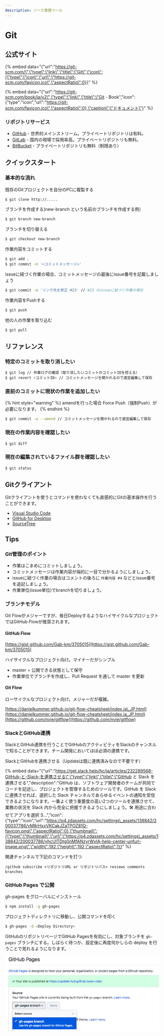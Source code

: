 ```yaml
---
description: ソース管理ツール
---
```


# Git

## 公式サイト

{% embed data="{\"url\":\"https://git-scm.com/\",\"type\":\"link\",\"title\":\"Git\",\"icon\":{\"type\":\"icon\",\"url\":\"https://git-scm.com/favicon.ico\",\"aspectRatio\":0}}" %}

{% embed data="{\"url\":\"https://git-scm.com/book/ja/v2\",\"type\":\"link\",\"title\":\"Git - Book\",\"icon\":{\"type\":\"icon\",\"url\":\"https://git-scm.com/favicon.ico\",\"aspectRatio\":0},\"caption\":\"ドキュメント\"}" %}

### リポジトリサービス

* [GitHub](https://github.com) - 世界的メインストリーム。プライベートリポジトリは有料。
* [GitLab](https://about.gitlab.com/) - 国内の現場で採用率高。プライベートリポジトリも無料。
* [BitBucket](https://bitbucket.org/product) - プライベートリポジトリも無料（制限あり）

## クイックスタート

### 基本的な流れ

既存のGitプロジェクトを自分のPCに複製する

```bash
$ git clone http://.....
```

ブランチを作成する\(new-branch という名前のブランチを作成する例）

```bash
$ git branch new-branch
```

 ブランチを切り替える

```bash
$ git checkout new-branch
```

作業内容をコミットする

```bash
$ git add .
$ git commit -m '<コミットメッセージ>'
```

issueに紐づく作業の場合、コミットメッセージの最後にissue番号を記載しましょう

```bash
$ git commit -m 'リンク先を修正 #23' // #23 のissueに紐づく作業の場合
```

作業内容をPushする

```bash
$ git push
```

他の人の作業を取り込む

```bash
$ git pull
```

## リファレンス

### 特定のコミットを取り消したい

```bash
$ git log // 作業ログの確認（取り消したいコミットのコミットIDを控える）
$ git revert <コミットID> // コミットメッセージを聞かれるので適宜編集して保存
```

### 直前のコミットに現状の作業を追加したい

{% hint style="warning" %}
amendを行った場合 Force Push（強制Push）が必要になります。
{% endhint %}

```bash
$ git commit -a --amend // コミットメッセージを聞かれるので適宜編集して保存
```

### 現在の作業内容を確認したい

```bash
$ git diff
```

### 現在の編集されているファイル群を確認したい

```bash
$ git status
```

## Gitクライアント

Gitクライアントを使うとコマンドを使わなくても直感的にGitの基本操作を行うことができます。

* [Visual Studio Code](https://code.visualstudio.com/docs/editor/versioncontrol)
* [GitHub for Desktop](https://desktop.github.com/)
* [SourceTree](https://www.sourcetreeapp.com/)

## Tips

### Git管理のポイント

* 作業はこまめにコミットしましょう。
* コミットメッセージは作業内容が端的に一目で分かるようにしましょう。
* issueに紐づく作業の場合はコメントの後ろに `作業内容 #4` などとissue番号を追記しましょう。
* 作業単位\(issue単位\)でbranchを切りましょう。

### ブランチモデル

Git Flowがメジャーですが、毎日DeployするようなハイサイクルなプロジェクトではGitHub Flowが推奨されます。

#### GitHub Flow

[https://gist.github.com/Gab-km/3705015](https://gist.github.com/Gab-km/3705015)

ハイサイクルなプロジェクト向け。マイナーだがシンプル

* master = 公開できる状態として保守
* 作業単位でブランチを作成し、Pull Request を通して master を更新

#### Git Flow

ローサイクルなプロジェクト向け。メジャーだが複雑。

[https://danielkummer.github.io/git-flow-cheatsheet/index.ja\_JP.html](https://danielkummer.github.io/git-flow-cheatsheet/index.ja_JP.html) [https://github.com/nvie/gitflow](https://github.com/nvie/gitflow)

### SlackとGitHub連携

SlackとGitHub連携を行うことでGitHubのアクティビティをSlackのチャンネルで知ることができます。チーム開発においてほぼ必須の連携です。

SlackとGitHubを連携させる（Updateは既に連携済みなので不要です）

{% embed data="{\"url\":\"https://get.slack.help/hc/ja/articles/232289568-GitHub-と-Slack-を連携させる\",\"type\":\"link\",\"title\":\"GitHub と Slack を連携させる\",\"description\":\"GitHub は、ソフトウェア開発者のチームが共同でコードを記述し、プロジェクトを管理するためのツールです。GitHub を Slack に連携させれば、選択した Slack チャンネルであらゆるイベントの通知を受信できるようになります。一番よく使う重要度の高い2つのツールを連携させて、業務の状況を Slack 内から完全に把握できるようにしましょう。🛠  用途に合わせてアプリを選択   S...\",\"icon\":{\"type\":\"icon\",\"url\":\"https://p4.zdassets.com/hc/settings\_assets/138842/200037786/vM8rHxxVKCakJZaTPOZ81Q-favicon.png\",\"aspectRatio\":0},\"thumbnail\":{\"type\":\"thumbnail\",\"url\":\"https://p4.zdassets.com/hc/settings\_assets/138842/200037786/yhcUITDtg0nMfANzyrWvIA-help-center-unfurl-image.png\",\"width\":192,\"height\":192,\"aspectRatio\":1}}" %}

関連チャンネルで下記のコマンドを打つ

```
/github subscribe <リポジトリURL or リポジトリパス> reviews comments branches
```

### GitHub Pages で公開

gh-pages をグローバルにインストール

```bash
$ npm install -g gh-pages
```

プロジェクトディレクトリに移動し、公開コマンドを叩く

```bash
$ gh-pages -d <Deploy Directory>
```

GitHubのリポジトリページでGitHub Pagesを有効にし、対象ブランチを `gh-pages` ブランチにする。しばらく待つか、設定後に再度何かしらの deploy を行うことで見れるようになります。

![](../../.gitbook/assets/github-pages.png)

